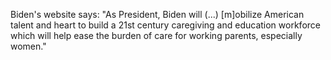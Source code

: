 Biden's website says: "As President, Biden will (...) [m]obilize American talent and heart to build a 21st century caregiving and education workforce which will help ease the burden of care for working parents, especially women."

